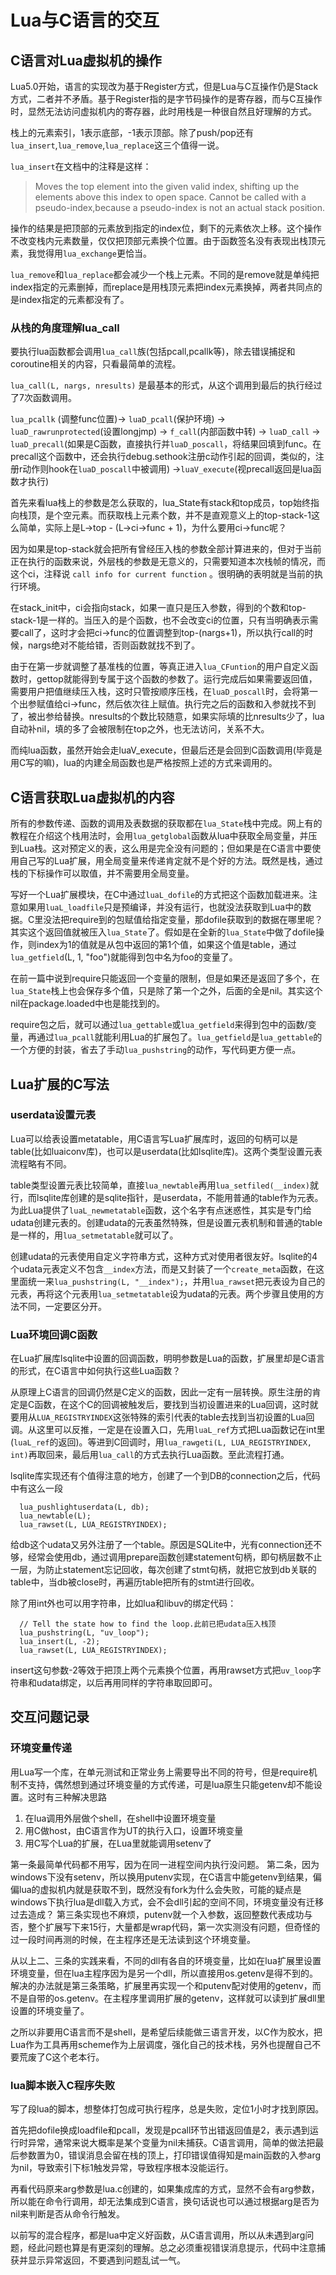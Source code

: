 # Lua与C语言的交互

## C语言对Lua虚拟机的操作

Lua5.0开始，语言的实现改为基于Register方式，但是Lua与C互操作仍是Stack方式，二者并不矛盾。基于Register指的是字节码操作的是寄存器，而与C互操作时，显然无法访问虚拟机内的寄存器，此时用栈是一种很自然且好理解的方式。

栈上的元素索引，1表示底部，-1表示顶部。除了push/pop还有`lua_insert`,`lua_remove`,`lua_replace`这三个值得一说。

`lua_insert`在文档中的注释是这样：

> Moves the top element into the given valid index,
> shifting up the elements above this index to open space.
> Cannot be called with a pseudo-index,because a pseudo-index is not an actual stack position.

操作的结果是把顶部的元素放到指定的index位，剩下的元素依次上移。这个操作不改变栈内元素数量，仅仅把顶部元素换个位置。由于函数签名没有表现出栈顶元素，我觉得用`lua_exchange`更恰当。

`lua_remove`和`lua_replace`都会减少一个栈上元素。不同的是remove就是单纯把index指定的元素删掉，而replace是用栈顶元素把index元素换掉，两者共同点的是index指定的元素都没有了。

### 从栈的角度理解lua_call

要执行lua函数都会调用`lua_call`族(包括pcall,pcallk等)，除去错误捕捉和coroutine相关的内容，只看最简单的流程。

`lua_call(L, nargs, nresults)` 是最基本的形式，从这个调用到最后的执行经过了7次函数调用。

`lua_pcallk` (调整func位置)-> `luaD_pcall`(保护环境) -> `luaD_rawrunprotected`(设置longjmp) -> `f_call`(内部函数中转) -> `luaD_call` -> `luaD_precall`(如果是C函数，直接执行并`luaD_poscall`，将结果回填到func。在precall这个函数中，还会执行debug.sethook注册c动作引起的回调，类似的，注册r动作则hook在`luaD_poscall`中被调用) ->`luaV_execute`(视precall返回是lua函数才执行)

首先来看lua栈上的参数是怎么获取的，lua_State有stack和top成员，top始终指向栈顶，是个空元素。而获取栈上元素个数，并不是直观意义上的top-stack-1这么简单，实际上是L->top - (L->ci->func + 1)，为什么要用ci->func呢？

因为如果是top-stack就会把所有曾经压入栈的参数全部计算进来的，但对于当前正在执行的函数来说，外层栈的参数是无意义的，只需要知道本次栈帧的情况，而这个ci，注释说 `call info for current function` 。很明确的表明就是当前的执行环境。

在stack_init中，ci会指向stack，如果一直只是压入参数，得到的个数和top-stack-1是一样的。当压入的是个函数，也不会改变ci的位置，只有当明确表示需要call了，这时才会把ci->func的位置调整到top-(nargs+1)，所以执行call的时候，nargs绝对不能给错，否则函数就找不到了。

由于在第一步就调整了基准栈的位置，等真正进入`lua_CFuntion`的用户自定义函数时，gettop就能得到专属于这个函数的参数了。运行完成后如果需要返回值，需要用户把值继续压入栈，这时只管按顺序压栈，在`luaD_poscall`时，会将第一个出参赋值给ci->func，然后依次往上赋值。执行完之后的函数和入参就找不到了，被出参给替换。nresults的个数比较随意，如果实际填的比nresults少了，lua自动补nil，填的多了会被限制在top之外，也无法访问，关系不大。

而纯lua函数，虽然开始会走luaV_execute，但最后还是会回到C函数调用(毕竟是用C写的嘛)，lua的内建全局函数也是严格按照上述的方式来调用的。

## C语言获取Lua虚拟机的内容

所有的参数传递、函数的调用及表数据的获取都在`lua_State`栈中完成。网上有的教程在介绍这个栈用法时，会用`lua_getglobal`函数从lua中获取全局变量，并压到Lua栈。这对预定义的表，这么用是完全没有问题的；但如果是在C语言中要使用自己写的Lua扩展，用全局变量来传递肯定就不是个好的方法。既然是栈，通过栈的下标操作可以取值，并不需要用全局变量。

写好一个Lua扩展模块，在C中通过`luaL_dofile`的方式把这个函数加载进来。注意如果用`luaL_loadfile`只是预编译，并没有运行，也就没法获取到Lua中的数据。C里没法把require到的包赋值给指定变量，那dofile获取到的数据在哪里呢？其实这个返回值就被压入`lua_State`了。假如是在全新的`lua_State`中做了dofile操作，则index为1的值就是从包中返回的第1个值，如果这个值是table，通过`lua_getfield`(L, 1, "foo")就能得到包中名为foo的变量了。

在前一篇中说到require只能返回一个变量的限制，但是如果还是返回了多个，在`lua_State`栈上也会保存多个值，只是除了第一个之外，后面的全是nil。其实这个nil在package.loaded中也是能找到的。

require包之后，就可以通过`lua_gettable`或`lua_getfield`来得到包中的函数/变量，再通过`lua_pcall`就能利用Lua的扩展包了。`lua_getfield`是`lua_gettable`的一个方便的封装，省去了手动`lua_pushstring`的动作，写代码更方便一点。

## Lua扩展的C写法

### userdata设置元表

Lua可以给表设置metatable，用C语言写Lua扩展库时，返回的句柄可以是table(比如luaiconv库)，也可以是userdata(比如lsqlite库)。这两个类型设置元表流程略有不同。

table类型设置元表比较简单，直接`lua_newtable`再用`lua_setfiled(__index)`就行，而lsqlite库创建的是sqlite指针，是userdata，不能用普通的table作为元表。为此Lua提供了`luaL_newmetatable`函数，这个名字有点迷惑性，其实是专门给udata创建元表的。创建udata的元表虽然特殊，但是设置元表机制和普通的table是一样的，用`lua_setmetatable`就可以了。

创建udata的元表使用自定义字符串方式，这种方式对使用者很友好。lsqlite的4个udata元表定义不包含`__index`方法，而是又封装了一个`create_meta`函数，在这里面统一来`lua_pushstring(L, "__index");`，并用`lua_rawset`把元表设为自己的元表，再将这个元表用`lua_setmetatable`设为udata的元表。两个步骤且使用的方法不同，一定要区分开。

### Lua环境回调C函数

在Lua扩展库lsqlite中设置的回调函数，明明参数是Lua的函数，扩展里却是C语言的形式，在C语言中如何执行这些Lua函数？

从原理上C语言的回调仍然是C定义的函数，因此一定有一层转换。原生注册的肯定是C函数，在这个C的回调被触发后，要找到当初设置进来的Lua回调，这时就要用从`LUA_REGISTRYINDEX`这张特殊的索引代表的table去找到当初设置的Lua回调。从这里可以反推，一定是在设置入口，先用`luaL_ref`方式把Lua函数记在int里(`luaL_ref`的返回)。等进到C回调时，用`lua_rawgeti(L, LUA_REGISTRYINDEX, int)`再取回来，最后用`lua_call`的方式去执行Lua函数。至此流程打通。

lsqlite库实现还有个值得注意的地方，创建了一个到DB的connection之后，代码中有这么一段

```
  lua_pushlightuserdata(L, db);
  lua_newtable(L);
  lua_rawset(L, LUA_REGISTRYINDEX);
```

给db这个udata又另外注册了一个table。原因是SQLite中，光有connection还不够，经常会使用db，通过调用prepare函数创建statement句柄，即句柄层数不止一层，为防止statement忘记回收，每次创建了stmt句柄，就把它放到db关联的table中，当db被close时，再遍历table把所有的stmt进行回收。

除了用int外也可以用字符串，比如lua和libuv的绑定代码：

```
  // Tell the state how to find the loop.此前已把udata压入栈顶
  lua_pushstring(L, "uv_loop");
  lua_insert(L, -2);
  lua_rawset(L, LUA_REGISTRYINDEX);
```

insert这句参数-2等效于把顶上两个元素换个位置，再用rawset方式把`uv_loop`字符串和udata绑定，以后再用同样的字符串取回即可。

## 交互问题记录

### 环境变量传递

用Lua写一个库，在单元测试和正常业务上需要导出不同的符号，但是require机制不支持，偶然想到通过环境变量的方式传递，可是lua原生只能getenv却不能设置。这时有三种解决思路

1. 在lua调用外层做个shell，在shell中设置环境变量
2. 用C做host，由C语言作为UT的执行入口，设置环境变量
3. 用C写个Lua的扩展，在Lua里就能调用setenv了

第一条最简单代码都不用写，因为在同一进程空间内执行没问题。
第二条，因为windows下没有setenv，所以换用putenv实现，在C语言中能getenv到结果，偏偏lua的虚拟机内就是获取不到，既然没有fork为什么会失败，可能的疑点是windows下执行lua是dll载入方式，会不会dll引起的空间不同，环境变量没有迁移过去造成？
第三条实现也不麻烦，putenv就一个入参数，返回整数代表成功与否，整个扩展写下来15行，大量都是wrap代码，第一次实测没有问题，但奇怪的过一段时间再测的时候，在主程序还是无法读到这个环境变量。

从以上二、三条的实践来看，不同的dll有各自的环境变量，比如在lua扩展里设置环境变量，但在lua主程序因为是另一个dll，所以直接用os.getenv是得不到的。解决的办法就是第三条策略，扩展里再实现一个和putenv配对使用的getenv，而不是自带的os.getenv。在主程序里调用扩展的getenv，这样就可以读到扩展dll里设置的环境变量了。

之所以非要用C语言而不是shell，是希望后续能做三语言开发，以C作为胶水，把Lua作为工具再用scheme作为上层调度，强化自己的技术栈，另外也提醒自己不要荒废了C这个老本行。

### lua脚本嵌入C程序失败

写了段lua的脚本，想整体打包成可执行程序，总是失败，定位1小时才找到原因。

首先把dofile换成loadfile和pcall，发现是pcall环节出错返回值是2，表示遇到运行时异常，通常来说大概率是某个变量为nil未捕获。C语言调用，简单的做法把最后参数置为0，错误消息会留在栈的顶上，打印错误值得知是main函数的入参arg为nil，导致索引下标1触发异常，导致程序根本没能运行。

再看代码原来arg参数是lua.c创建的，如果集成库的方式，显然不会有arg参数，所以能在命令行调用，却无法集成到C语言，换句话说也可以通过根据arg是否为nil来判断是否从命令行触发。

以前写的混合程序，都是lua中定义好函数，从C语言调用，所以从未遇到arg问题，经此问题也算是有更深刻的理解。总之必须重视错误消息提示，代码中注意捕获并显示异常返回，不要遇到问题乱试一气。
